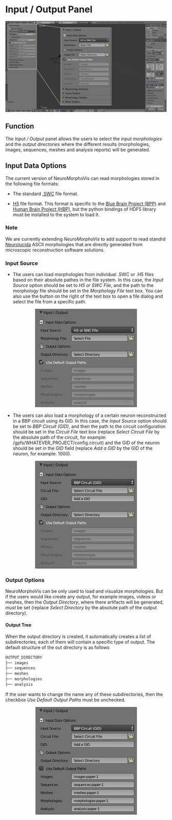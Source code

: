# Input / Output Panel

<p align="center">
  <img src="images/gui-loading-toolboxes.jpg">
</p>

## Function

The _Input / Output_ panel allows the users to select the _input morphologies_ and the _output directories_ where the different results (morphologies, images, sequences, meshes and analysis reports) will be generated.    

## Input Data Options 
The current version of NeuroMorphoVis can read morphologies stored in the following file formats:

+ The standard [.SWC](http://www.neuronland.org/NLMorphologyConverter/MorphologyFormats/SWC/Spec.html) file format. 

+ [H5](https://developer.humanbrainproject.eu/docs/projects/morphology-documentation/0.0.2/index.html) file format. This format is specific to the [Blue Brain Project (BPP)](https://bluebrain.epfl.ch/) and [Human Brain Project (HBP)](https://www.humanbrainproject.eu/en/), but the python bindings of HDF5 library must be installed to the system to load it.

### Note

We are currently extending _NeuroMorphoVis_ to add support to read standrd [Neurolucida](https://www.mbfbioscience.com/neurolucida) ASCII morphologies that are directly generated from microscopic reconstruction software solutions.   

### Input Source
+ The users can load morphologies from individual .SWC or .H5 files based on their absolute pathes in the file system. In this case, the _Input Source_ option should be set to _H5 or SWC File_, and the path to the morphology file should be set in the _Morphology File_ text box. You can also use the button on the right of the text box to open a file dialog and select the file from a specific path.

<p align="center">
  <img src="images/io-1.png">
</p>

+ The users can also load a morphology of a certain neuron reconstructed in a BBP circuit using its GID. In this case, the _Input Source_ option should be set to _BBP Circuit (GID)_, and then the path to the circuit configuration should be set in the _Circuit File_ text box (replace _Select Circuit File_ by the absolute path of the circuit, for example: /gpfs/WHATEVER_PROJECT/config.circuit) and the GID of the neuron should be set in the _GID_ field (replace _Add a GID_ by the GID of the neuron, for example: 1000).  

<p align="center">
  <img src="images/io-2.png">
</p>

### Output Options
NeuroMorphoVis can be only used to load and visualize morphologies. But if the users would like create any output, for example images, videos or meshes, then the _Output Directory_, where there artifacts will be generated, _must_ be set (replace _Select Directory_ by the absolute path of the output directory).

#### Output Tree
When the output directory is created, it automatically creates a list of subdirectories, each of them will contain a specific type of output. The default structure of the out directory is as follows 

```bash
OUTPUT_DIRECTORY
├── images
├── sequences
├── meshes
├── morphologies
├── analysis
```

If the user wants to change the name any of these subdirectories, then the checkbox _Use Default Output Paths_ must be unchecked. 

<p align="center">
  <img src="images/io-3.png">
</p>
